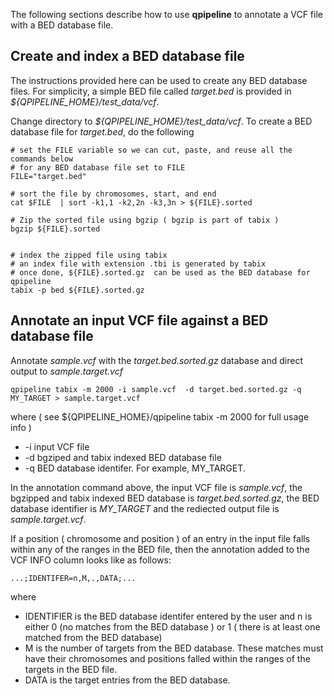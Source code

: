 

The following sections describe how to use **qpipeline** to annotate a VCF file with a BED database file.

## Create and index a BED database file 

The instructions provided here can be used to create any BED database files.  For simplicity, a simple BED file called _target.bed_ is provided in _${QPIPELINE_HOME}/test_data/vcf_.  

Change directory to _${QPIPELINE_HOME}/test_data/vcf_.  To create a BED database file for _target.bed_, do the following
```
# set the FILE variable so we can cut, paste, and reuse all the commands below
# for any BED database file set to FILE
FILE="target.bed"

# sort the file by chromosomes, start, and end
cat $FILE  | sort -k1,1 -k2,2n -k3,3n > ${FILE}.sorted

# Zip the sorted file using bgzip ( bgzip is part of tabix )
bgzip ${FILE}.sorted


# index the zipped file using tabix
# an index file with extension .tbi is generated by tabix
# once done, ${FILE}.sorted.gz  can be used as the BED database for qpipeline
tabix -p bed ${FILE}.sorted.gz 
```



## Annotate an input VCF file against a BED database file

Annotate _sample.vcf_ with the _target.bed.sorted.gz_ database and direct output to _sample.target.vcf_
```
qpipeline tabix -m 2000 -i sample.vcf  -d target.bed.sorted.gz -q MY_TARGET > sample.target.vcf 
```
where ( see ${QPIPELINE_HOME}/qpipeline tabix -m 2000 for full usage info )
* -i input VCF file 
* -d bgziped and tabix indexed BED database file 
* -q BED database identifer.  For example, MY_TARGET.

In the annotation command above, the input VCF file is _sample.vcf_, the bgzipped and tabix indexed BED database is _target.bed.sorted.gz_, the BED database identifier is _MY_TARGET_ and the rediected output file is _sample.target.vcf_.

If a position ( chromosome and position ) of an entry in the input file falls within any of the ranges in the BED file, then the annotation added to the VCF INFO column looks like as follows:

```
...;IDENTIFER=n,M,.,DATA;...
```
where 

* IDENTIFIER is the BED database identifer entered by the user and n is either 0 (no matches from the BED database ) or 1 ( there is at least one matched from the BED database)
* M is the number of targets from the BED database.   These matches must have their chromosomes and positions falled within the ranges of the targets in the BED file.
* DATA is the target entries from the BED database.




